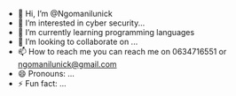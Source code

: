 - 👋 Hi, I’m @Ngomanilunick
- 👀 I’m interested in cyber security...
- 🌱 I’m currently learning programming languages 
- 💞️ I’m looking to collaborate on ...
- 📫 How to reach me you can reach me on 0634716551 or ngomanilunick@gmail.com 
- 😄 Pronouns: ...
- ⚡ Fun fact: ...

<!---
Ngomanilunick/Ngomanilunick is a ✨ special ✨ repository because its `README.md` (this file) appears on your GitHub profile.
You can click the Preview link to take a look at your changes.
--->
